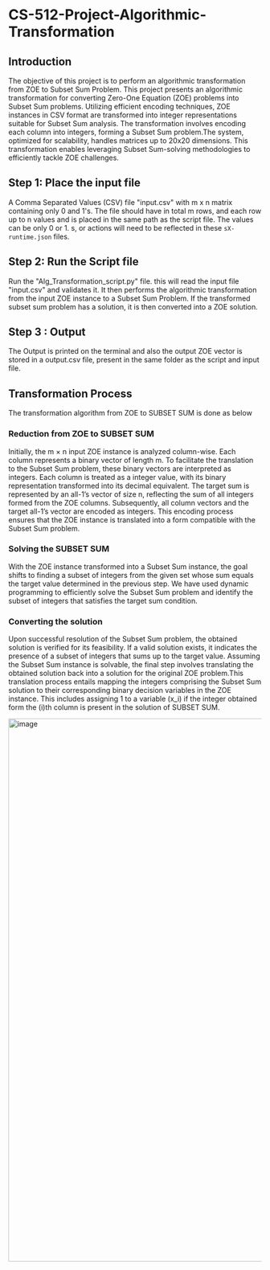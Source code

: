 # CS-512-Project-Algorithmic-Transformation
## Introduction

The objective of this project is to perform an algorithmic transformation from ZOE to Subset Sum Problem. 
This project presents an algorithmic transformation for converting Zero-One Equation (ZOE) problems into Subset Sum problems. Utilizing efficient encoding techniques, ZOE instances in CSV format are transformed into integer representations suitable for Subset Sum analysis. The transformation involves encoding each column into integers, forming a Subset Sum problem.The system, optimized for scalability, handles matrices up to 20x20 dimensions. This transformation enables leveraging Subset Sum-solving methodologies to efficiently tackle ZOE challenges.

## Step 1: Place the input file

A Comma Separated Values (CSV) file "input.csv" with m x n matrix containing only 0 and 1's.
The file should have in total m rows, and each row up to n values and is placed in the same path as the script file. The values can be only 0 or 1. s, or actions will need to be reflected in
these `sX-runtime.json` files.

## Step 2: Run the Script file

Run the "Alg_Transformation_script.py" file. this will read the input file "input.csv" and validates it. It then performs the algorithmic transformation from the input ZOE instance to a Subset Sum Problem. If the transformed subset sum problem has a solution, it is then converted into a ZOE solution.

## Step 3 : Output
The Output is printed on the terminal and also the output ZOE vector is stored in a output.csv file, present in the same folder as the script and input file.

## Transformation Process
The transformation algorithm from ZOE to SUBSET SUM is done as below

### Reduction from ZOE to SUBSET SUM
Initially, the m × n input ZOE instance is analyzed column-wise. Each column represents a binary vector of length m. To facilitate the translation to the Subset Sum problem, these binary vectors are interpreted as integers. Each column is treated as a integer value, with its binary representation transformed into its decimal equivalent. The target sum is represented by an all-1’s vector of size n, reflecting the sum of all integers formed from the ZOE columns. Subsequently, all column vectors and the target all-1’s vector are encoded as integers. This encoding process ensures that the ZOE instance is translated into a form compatible with the Subset Sum problem.

### Solving the SUBSET SUM
With the ZOE instance transformed into a Subset Sum instance, the goal shifts to finding a subset of integers from the given set whose sum equals the target value determined in the previous step. We have used dynamic programming to efficiently solve the Subset Sum problem and identify the subset of integers that satisfies the target sum condition.

### Converting the solution
Upon successful resolution of the Subset Sum problem, the obtained solution is verified for its feasibility. If a valid solution exists, it indicates the presence of a subset of integers that sums up to the target value. Assuming the Subset Sum instance is solvable, the final step involves translating the obtained solution back into a solution for the original ZOE problem.This translation process entails mapping the integers comprising the Subset Sum solution to their corresponding binary decision variables in the ZOE instance. This includes assigning 1 to a variable \(x_i\) if the integer obtained form the \(i\)th column is present in the solution of SUBSET SUM.

<img width="1081" alt="image" src="https://github.com/vm695/CS-512-Project-Algorithmic-Transformation/assets/167110841/578f3eee-2054-4ff1-8bff-f3f35eeb0867">
